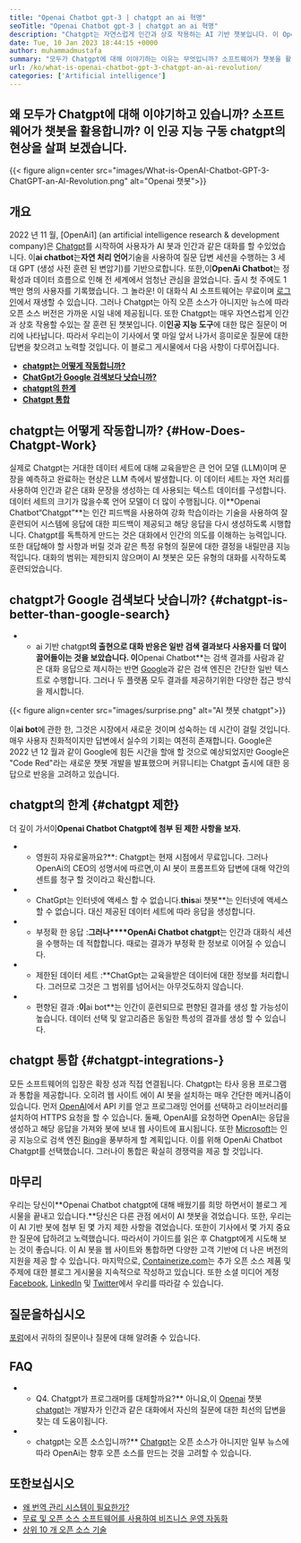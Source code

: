 ```yaml
---
title: "Openai Chatbot gpt-3 | chatgpt an ai 혁명" 
seoTitle: "Openai Chatbot gpt-3 | chatgpt an ai 혁명" 
description: "Chatgpt는 자연스럽게 인간과 상호 작용하는 AI 기반 챗봇입니다. 이 OpenAi 챗봇은 GPT-3이라는 언어 처리 AI 모델을 기반으로합니다." 
date: Tue, 10 Jan 2023 18:44:15 +0000
author: muhammadmustafa
summary: "모두가 Chatgpt에 대해 이야기하는 이유는 무엇입니까? 소프트웨어가 챗봇을 활용합니까? 이 인공 지능 구동 chatgpt의 현상을 탐구합시다." 
url: /ko/what-is-openai-chatbot-gpt-3-chatgpt-an-ai-revolution/
categories: ['Artificial intelligence']
---
```


## 왜 모두가 Chatgpt에 대해 이야기하고 있습니까? 소프트웨어가 챗봇을 활용합니까? 이 인공 지능 구동 chatgpt의 현상을 살펴 보겠습니다.

{{< figure align=center src="images/What-is-OpenAI-Chatbot-GPT-3-ChatGPT-an-AI-Revolution.png" alt="Openai 챗봇">}}


## 개요

2022 년 11 월, [OpenAi1] (an artificial intelligence research & development company)은 [Chatgpt][2]를 시작하여 사용자가 AI 봇과 인간과 같은 대화를 할 수있었습니다. 이**ai chatbot**는**자연 처리 언어**기술을 사용하여 질문 답변 세션을 수행하는 3 세대 GPT (생성 사전 훈련 된 변압기)를 기반으로합니다. 또한,이**OpenAi Chatbot**는 정확성과 데이터 흐름으로 인해 전 세계에서 엄청난 관심을 끌었습니다. 출시 첫 주에도 1 백만 명의 사용자를 기록했습니다. 그 놀라운!
이 대화식 AI 소프트웨어는 무료이며 [로그인][3]에서 재생할 수 있습니다. 그러나 Chatgpt는 아직 오픈 소스가 아니지만 뉴스에 따라 오픈 소스 버전은 가까운 시일 내에 제공됩니다. 또한 Chatgpt는 매우 자연스럽게 인간과 상호 작용할 수있는 잘 훈련 된 챗봇입니다. 이**인공 지능 도구**에 대한 많은 질문이 머리에 나타납니다. 따라서 우리는이 기사에서 몇 마일 앞서 나가서 흥미로운 질문에 대한 답변을 찾으려고 노력할 것입니다.
이 블로그 게시물에서 다음 사항이 다루어집니다.
* **[chatgpt는 어떻게 작동합니까?][4]**
* **[ChatGpt가 Google 검색보다 낫습니까?][5]**
* **[chatgpt의 한계][6]**
* **[Chatgpt 통합][7]**

## chatgpt는 어떻게 작동합니까?   {#How-Does-Chatgpt-Work}
실제로 Chatgpt는 거대한 데이터 세트에 대해 교육을받은 큰 언어 모델 (LLM)이며 문장을 예측하고 완료하는 현상은 LLM 측에서 발생합니다. 이 데이터 세트는 자연 처리를 사용하여 인간과 같은 대화 문장을 생성하는 데 사용되는 텍스트 데이터를 구성합니다. 데이터 세트의 크기가 많을수록 언어 모델이 더 많이 수행됩니다.
이**Openai Chatbot“Chatgpt”**는 인간 피드백을 사용하여 강화 학습이라는 기술을 사용하여 잘 훈련되어 시스템에 응답에 대한 피드백이 제공되고 해당 응답을 다시 생성하도록 시행합니다. Chatgpt를 독특하게 만드는 것은 대화에서 인간의 의도를 이해하는 능력입니다. 또한 대답해야 할 사항과 버릴 것과 같은 특정 유형의 질문에 대한 결정을 내릴만큼 지능적입니다. 대화의 범위는 제한되지 않으며이 AI 챗봇은 모든 유형의 대화를 시작하도록 훈련되었습니다.

## chatgpt가 Google 검색보다 낫습니까?   {#chatgpt-is-better-than-google-search}
* * ai 기반 chatgpt**의 출현으로 대화 반응은 일반 검색 결과보다 사용자를 더 많이 끌어들이는 것을 보았습니다. 이**Openai Chatbot**는 검색 결과를 사람과 같은 대화 응답으로 제시하는 반면 [Google][8]과 같은 검색 엔진은 간단한 일반 텍스트로 수행합니다. 그러나 두 플랫폼 모두 결과를 제공하기위한 다양한 접근 방식을 제시합니다.

{{< figure align=center src="images/surprise.png" alt="AI 챗봇 chatgpt">}}

이**ai bot**에 관한 한, 그것은 시장에서 새로운 것이며 성숙하는 데 시간이 걸릴 것입니다. 매우 사용자 친화적이지만 답변에서 실수의 기회는 여전히 존재합니다. Google은 2022 년 12 월과 같이 Google에 힘든 시간을 할애 할 것으로 예상되었지만 Google은 "Code Red"라는 새로운 챗봇 개발을 발표했으며 커뮤니티는 Chatgpt 출시에 대한 응답으로 반응을 고려하고 있습니다.

## chatgpt의 한계   {#chatgpt 제한}
더 깊이 가서이**Openai Chatbot Chatgpt에 첨부 된 제한 사항을 보자.**
* * 영원히 자유로울까요?**: Chatgpt는 현재 시점에서 무료입니다. 그러나 OpenAi의 CEO의 성명서에 따르면,이 AI 봇이 프롬프트와 답변에 대해 약간의 센트를 청구 할 것이라고 확신합니다.
* * ChatGpt는 인터넷에 액세스 할 수 없습니다.**this**ai 챗봇**는 인터넷에 액세스 할 수 없습니다. 대신 제공된 데이터 세트에 따라 응답을 생성합니다.
* * 부정확 한 응답 :**그러나****OpenAi Chatbot chatgpt**는 인간과 대화식 세션을 수행하는 데 적합합니다. 때로는 결과가 부정확 한 정보로 이어질 수 있습니다.
* * 제한된 데이터 세트 :**ChatGpt는 교육을받은 데이터에 대한 정보를 처리합니다. 그러므로 그것은 그 범위를 넘어서는 아무것도하지 않습니다.
* * 편향된 결과 :**이**ai bot**는 인간이 훈련되므로 편향된 결과를 생성 할 가능성이 높습니다. 데이터 선택 및 알고리즘은 동일한 특성의 결과를 생성 할 수 있습니다.

## chatgpt 통합   {#chatgpt-integrations-}
모든 소프트웨어의 입장은 확장 성과 직접 연결됩니다. Chatgpt는 타사 응용 프로그램과 통합을 제공합니다. 오히려 웹 사이트 에이 AI 봇을 설치하는 매우 간단한 메커니즘이 있습니다. 먼저 [OpenAI][1]에서 API 키를 얻고 프로그래밍 언어를 선택하고 라이브러리를 설치하여 HTTPS 요청을 할 수 있습니다. 둘째, OpenAI를 요청하면 OpenAI는 응답을 생성하고 해당 응답을 가져와 봇에 보내 웹 사이트에 표시됩니다.
또한 [Microsoft][9]는 인공 지능으로 검색 엔진 [Bing][10]을 풍부하게 할 계획입니다. 이를 위해 OpenAi Chatbot Chatgpt를 선택했습니다. 그러나이 통합은 확실히 경쟁력을 제공 할 것입니다.

## 마무리
우리는 당신이**Openai Chatbot chatgpt에 대해 배웠기를 희망 하면서이 블로그 게시물을 끝내고 있습니다.**당신은 다른 관점 에서이 AI 챗봇을 겪었습니다. 또한, 우리는이 AI 기반 봇에 첨부 된 몇 가지 제한 사항을 겪었습니다. 또한이 기사에서 몇 가지 중요한 질문에 답하려고 노력했습니다. 따라서이 가이드를 읽은 후 Chatgpt에게 시도해 보는 것이 좋습니다. 이 AI 봇을 웹 사이트와 통합하면 다양한 고객 기반에 더 나은 버전의 지원을 제공 할 수 있습니다.
마지막으로, [Containerize.com][11]는 추가 오픈 소스 제품 및 주제에 대한 블로그 게시물을 지속적으로 작성하고 있습니다. 또한 소셜 미디어 계정 [Facebook][12], [LinkedIn][13] 및 [Twitter][14]에서 우리를 따라갈 수 있습니다.

## 질문을하십시오
[포럼][15]에서 귀하의 질문이나 질문에 대해 알려줄 수 있습니다.

## FAQ
* * Q4. Chatgpt가 프로그래머를 대체할까요?**
아니요,이 [Openai][1] 챗봇 [chatgpt][2]는 개발자가 인간과 같은 대화에서 자신의 질문에 대한 최선의 답변을 찾는 데 도움이됩니다.
* * chatgpt는 오픈 소스입니까?**
[Chatgpt][2]는 오픈 소스가 아니지만 일부 뉴스에 따라 OpenAi는 향후 오픈 소스를 만드는 것을 고려할 수 있습니다.

## 또한보십시오
  * [왜 번역 관리 시스템이 필요한가?][16]
  * [무료 및 오픈 소스 소프트웨어를 사용하여 비즈니스 운영 자동화][17]
  * [상위 10 개 오픈 소스 기술][18]

  
[1]: https://openai.com/
[2]: https://chat.openai.com/chat
[3]: https://chat.openai.com/
[4]: #How-does-ChatGPT-work
[5]: #ChatGPT-is-better-than-Google-Search
[6]: #Limitations-of-ChatGPT
[7]: #ChatGPT-integrations-
[8]: https://www.google.com/
[9]: https://www.microsoft.com/en-pk
[10]: https://www.bing.com/
[11]: https://www.containerize.com/
[12]: https://web.facebook.com/containerize
[13]: https://www.linkedin.com/company/containerize/
[14]: https://twitter.com/containerize_co
[15]: https://forum.containerize.com/
[16]: https://blog.containerize.com/software-development/why-do-you-need-a-translation-management-system/
[17]: https://blog.containerize.com/blogging/automate-business-operations-using-open-source-software/
[18]: https://blog.containerize.com/backup-and-sync-software/top-10-open-source-trending-technologies-of-2022/
